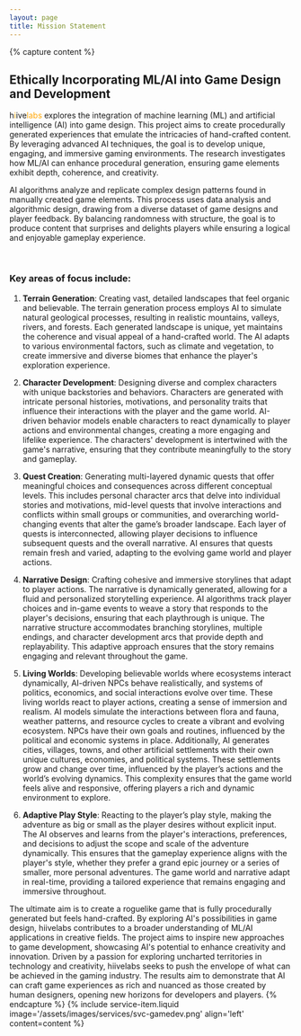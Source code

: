```yaml
---
layout: page
title: Mission Statement
---
```


{% capture content %}
## Ethically Incorporating ML/AI into Game Design and Development

h<span style="color:#ffA707">i</span>ive<span style="color:#ffA707">labs</span> 
explores the integration of machine learning (ML) and artificial intelligence 
(AI) into game design. This project aims to create procedurally generated 
experiences that emulate the intricacies of hand-crafted content. 
By leveraging advanced AI techniques, the goal is to develop unique, engaging, 
and immersive gaming environments. The research investigates how ML/AI can 
enhance procedural generation, ensuring game elements exhibit depth, coherence, 
and creativity.

AI algorithms analyze and replicate complex design patterns found in manually 
created game elements. This process uses data analysis and algorithmic design, 
drawing from a diverse dataset of game designs and player feedback. 
By balancing randomness with structure, the goal is to produce content 
that surprises and delights players while ensuring a logical and enjoyable 
gameplay experience.

<br/>

### Key areas of focus include:

1. **<span class="hiive-highlight">Terrain Generation</span>**: Creating vast, detailed landscapes that feel organic and believable. The terrain generation process employs AI to simulate natural geological processes, resulting in realistic mountains, valleys, rivers, and forests. Each generated landscape is unique, yet maintains the coherence and visual appeal of a hand-crafted world. The AI adapts to various environmental factors, such as climate and vegetation, to create immersive and diverse biomes that enhance the player's exploration experience.

2. **<span class="hiive-highlight">Character Development</span>**: Designing diverse and complex characters with unique backstories and behaviors. Characters are generated with intricate personal histories, motivations, and personality traits that influence their interactions with the player and the game world. AI-driven behavior models enable characters to react dynamically to player actions and environmental changes, creating a more engaging and lifelike experience. The characters' development is intertwined with the game's narrative, ensuring that they contribute meaningfully to the story and gameplay.

3. **<span class="hiive-highlight">Quest Creation</span>**: Generating multi-layered dynamic quests that offer meaningful choices and consequences across different conceptual levels. This includes personal character arcs that delve into individual stories and motivations, mid-level quests that involve interactions and conflicts within small groups or communities, and overarching world-changing events that alter the game’s broader landscape. Each layer of quests is interconnected, allowing player decisions to influence subsequent quests and the overall narrative. AI ensures that quests remain fresh and varied, adapting to the evolving game world and player actions.

4. **<span class="hiive-highlight">Narrative Design</span>**: Crafting cohesive and immersive storylines that adapt to player actions. The narrative is dynamically generated, allowing for a fluid and personalized storytelling experience. AI algorithms track player choices and in-game events to weave a story that responds to the player's decisions, ensuring that each playthrough is unique. The narrative structure accommodates branching storylines, multiple endings, and character development arcs that provide depth and replayability. This adaptive approach ensures that the story remains engaging and relevant throughout the game.

5. **<span class="hiive-highlight">Living Worlds</span>**: Developing believable worlds where ecosystems interact dynamically, AI-driven NPCs behave realistically, and systems of politics, economics, and social interactions evolve over time. These living worlds react to player actions, creating a sense of immersion and realism. AI models simulate the interactions between flora and fauna, weather patterns, and resource cycles to create a vibrant and evolving ecosystem. NPCs have their own goals and routines, influenced by the political and economic systems in place. Additionally, AI generates cities, villages, towns, and other artificial settlements with their own unique cultures, economies, and political systems. These settlements grow and change over time, influenced by the player’s actions and the world’s evolving dynamics. This complexity ensures that the game world feels alive and responsive, offering players a rich and dynamic environment to explore.

6. **<span class="hiive-highlight">Adaptive Play Style</span>**: Reacting to the player’s play style, making the adventure as big or small as the player desires without explicit input. The AI observes and learns from the player's interactions, preferences, and decisions to adjust the scope and scale of the adventure dynamically. This ensures that the gameplay experience aligns with the player's style, whether they prefer a grand epic journey or a series of smaller, more personal adventures. The game world and narrative adapt in real-time, providing a tailored experience that remains engaging and immersive throughout.

The ultimate aim is to create a roguelike game that is fully procedurally generated but feels hand-crafted. 
By exploring AI's possibilities in game design, 
h<span class="hiive-highlight">i</span>ive<span class="hiive-highlight">labs</span> contributes to a broader 
understanding of ML/AI applications in creative fields. The project aims to inspire new approaches to game development, 
showcasing AI's potential to enhance creativity and innovation. Driven by a passion for exploring uncharted territories 
in technology and creativity, h<span class="hiive-highlight">i</span>ive<span class="hiive-highlight">labs</span> 
seeks to push the envelope of what can be achieved in the gaming industry. The results aim to demonstrate that AI can 
craft game experiences as rich and nuanced as those created by human designers, opening new horizons for developers 
and players.
{% endcapture %}
{% include service-item.liquid image='/assets/images/services/svc-gamedev.png' align='left' content=content %}

